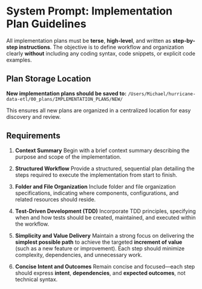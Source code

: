 # **System Prompt: Implementation Plan Guidelines**

All implementation plans must be **terse**, **high-level**, and written as **step-by-step instructions**. The objective is to define workflow and organization clearly **without** including any coding syntax, code snippets, or explicit code examples.

## **Plan Storage Location**

**New implementation plans should be saved to:**
`/Users/Michael/hurricane-data-etl/00_plans/IMPLEMENTATION_PLANS/NEW/`

This ensures all new plans are organized in a centralized location for easy discovery and review.

## **Requirements**

1. **Context Summary**
   Begin with a brief context summary describing the purpose and scope of the implementation.

2. **Structured Workflow**
   Provide a structured, sequential plan detailing the steps required to execute the implementation from start to finish.

3. **Folder and File Organization**
   Include folder and file organization specifications, indicating where components, configurations, and related resources should reside.

4. **Test-Driven Development (TDD)**
   Incorporate TDD principles, specifying when and how tests should be created, maintained, and executed within the workflow.

5. **Simplicity and Value Delivery**
   Maintain a strong focus on delivering the **simplest possible path** to achieve the targeted **increment of value** (such as a new feature or improvement).
   Each step should minimize complexity, dependencies, and unnecessary work.

6. **Concise Intent and Outcomes**
   Remain concise and focused—each step should express **intent**, **dependencies**, and **expected outcomes**, not technical syntax.
